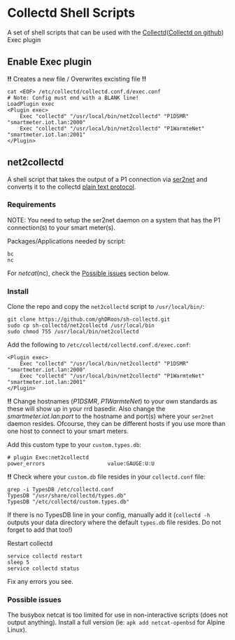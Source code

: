 # Collectd Shell Scripts

A set of shell scripts that can be used with the [Collectd](http://collectd.org)([Collectd on github](https://github.com/collectd/collectd)) Exec plugin

## Enable Exec plugin

 **!!** Creates a new file / Overwrites excisting file **!!**
```
cat <EOF> /etc/collectd/collectd.conf.d/exec.conf
# Note: Config must end with a BLANK line!
LoadPlugin exec
<Plugin exec>
    Exec "collectd" "/usr/local/bin/net2collectd" "P1DSMR" "smartmeter.iot.lan:2000"
    Exec "collectd" "/usr/local/bin/net2collectd" "P1WarmteNet" "smartmeter.iot.lan:2001"
</Plugin>

```

## net2collectd

A shell script that takes the output of a P1 connection via [ser2net](https://github.com/cminyard/ser2net) and converts it to the collectd [plain text protocol](https://collectd.org/wiki/index.php/Plain_text_protocol).

### Requirements

NOTE: You need to setup the ser2net daemon on a system that has the P1 connection(s) to your smart meter(s).

Packages/Applications needed by script:
```
bc
nc
```
For *netcat*(nc), check the [Possible issues](#possible-issues) section below.

### Install

Clone the repo and copy the `net2collectd` script to `/usr/local/bin/`:
```
git clone https://github.com/ghDRoos/sh-collectd.git
sudo cp sh-collectd/net2collectd /usr/local/bin
sudo chmod 755 /usr/local/bin/net2collectd
```

Add the following to `/etc/collectd/collectd.conf.d/exec.conf`:
```
<Plugin exec>
    Exec "collectd" "/usr/local/bin/net2collectd" "P1DSMR" "smartmeter.iot.lan:2000"
    Exec "collectd" "/usr/local/bin/net2collectd" "P1WarmteNet" "smartmeter.iot.lan:2001"
</Plugin>
```
  **!!** Change hostnames (*P1DSMR*, *P1WarmteNet*) to your own standards as these will show up in your rrd basedir. Also change the *smartmeter.iot.lan:port* to the hostname and port(s) where your `ser2net` daemon resides. Ofcourse, they can be different hosts if you use more than one host to connect to your smart meters.

Add this custom type to your `custom.types.db`:
```
# plugin Exec:net2collectd
power_errors                    value:GAUGE:U:U
```

  **!!** Check where your `custom.db` file resides in your `collectd.conf` file:
```
grep -i TypesDB /etc/collectd.conf
TypesDB "/usr/share/collectd/types.db"
TypesDB "/etc/collectd/custom.types.db"
```
If there is no TypesDB line in your config, manually add it (`collectd -h` outputs your data directory where the default `types.db` file resides. Do not forget to add that too!)

Restart collectd
```
service collectd restart
sleep 5
service collectd status
```
Fix any errors you see.

### Possible issues

The busybox netcat is too limited for use in non-interactive scripts (does not output anything). Install a full version (ie: `apk add netcat-openbsd` for Alpine Linux).
